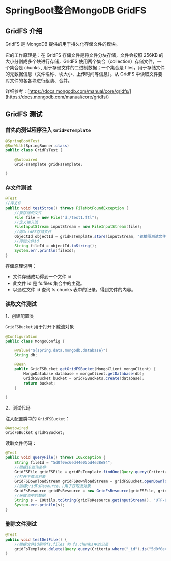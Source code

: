 # SpringBoot整合MongoDB GridFS

## GridFS 介绍

GridFS 是 MongoDB 提供的用于持久化存储文件的模块。

它的工作原理是：在 GridFS 存储文件是将文件分块存储，文件会按照 256KB 的大小分割成多个块进行存储，GridFS 使用两个集合（collection）存储文件，一个集合是 chunks , 用于存储文件的二进制数据；一个集合是 files，用于存储文件的元数据信息（文件名称、块大小、上传时间等信息）。从 GridFS 中读取文件要对文件的各各块进行组装、合并。

详细参考：[https://docs.mongodb.com/manual/core/gridfs/](https://docs.mongodb.com/manual/core/gridfs/)

## GridFS 测试

### 首先向测试程序注入 `GridFsTemplate`

```java
@SpringBootTest
@RunWith(SpringRunner.class)
public class GridFsTest {

    @Autowired
    GridFsTemplate gridFsTemplate;

}
```

### 存文件测试

```java
@Test
//存文件
public void testStroe() throws FileNotFoundException {
    //要存储的文件
    File file = new File("d:/test1.ftl");
    //定义输入流
    FileInputStream inputStream = new FileInputStream(file);
    //向GridFS存储文件
    ObjectId objectId = gridFsTemplate.store(inputStream, "轮播图测试文件01");
    //得到文件id
    String fileId = objectId.toString();
    System.err.println(fileId);
}
```

存储原理说明：

- 文件存储成功得到一个文件 id
- 此文件 id 是 fs.files 集合中的主键。
- 以通过文件 id 查询 fs.chunks 表中的记录，得到文件的内容。


### 读取文件测试

1、创建配置类

`GridFSBucket` 用于打开下载流对象

```java
@Configuration
public class MongoConfig {

    @Value("${spring.data.mongodb.database}")
    String db;

    @Bean
    public GridFSBucket getGridFSBucket(MongoClient mongoClient) {
        MongoDatabase database = mongoClient.getDatabase(db);
        GridFSBucket bucket = GridFSBuckets.create(database);
        return bucket;
    }

}
```

2、测试代码

注入配置类中的 `GridFSBucket`：

```java
@Autowired
GridFSBucket gridFSBucket;
```

读取文件代码：

```java
@Test
public void queryFile() throws IOException {
    String fileId = "5d0f0ec6ed44e05bd4e38e84";
    //根据ID查询条件
    GridFSFile gridFSFile = gridFsTemplate.findOne(Query.query(Criteria.where("_id").is(fileId)));
    //打开下载流对象
    GridFSDownloadStream gridFSDownloadStream = gridFSBucket.openDownloadStream(gridFSFile.getObjectId());
    //创建gridFsResource，；用于获取流对象
    GridFsResource gridFsResource = new GridFsResource(gridFSFile, gridFSDownloadStream);
    //获取流中的数据
    String s = IOUtils.toString(gridFsResource.getInputStream(), "UTF-8");
    System.err.println(s);
}
```

### 删除文件测试

```java
@Test
public void testDelFile() {
    //根据文件id删除fs.files 和 fs.chunks中的记录
    gridFsTemplate.delete(Query.query(Criteria.where("_id").is("5d0f0ec6ed44e05bd4e38e84")));
}
```
